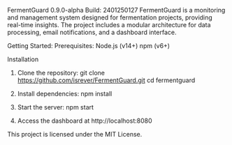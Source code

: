 FermentGuard 0.9.0-alpha Build: 2401250127
FermentGuard is a monitoring and management system designed for fermentation projects, providing real-time insights. The project includes a modular architecture for data processing, email notifications, and a dashboard interface.

Getting Started:
Prerequisites:
Node.js (v14+)
npm (v6+)     

Installation
1. Clone the repository:
git clone https://github.com/isrever/FermentGuard.git
cd fermentguard 

2. Install dependencies:
npm install

3. Start the server:
npm start

4. Access the dashboard at http://localhost:8080

This project is licensed under the MIT License.
